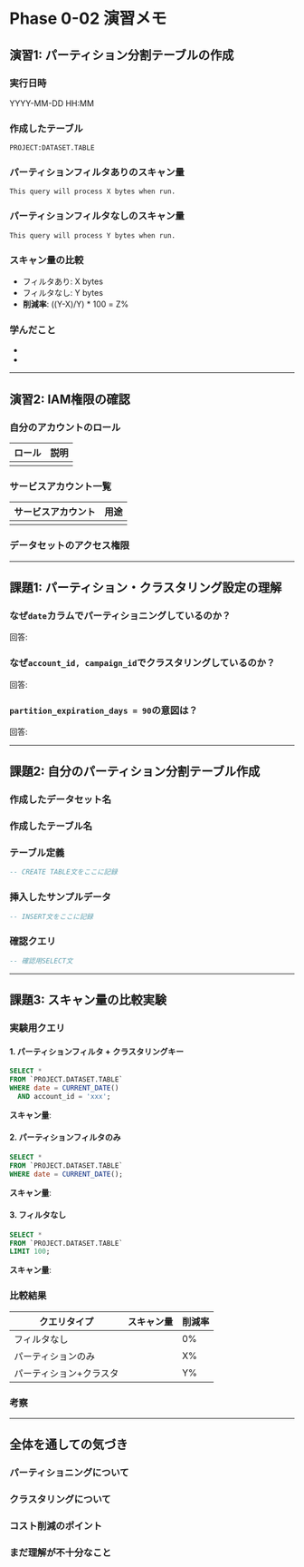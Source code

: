 # Phase 0-02 演習メモ

## 演習1: パーティション分割テーブルの作成

### 実行日時
YYYY-MM-DD HH:MM

### 作成したテーブル
`PROJECT:DATASET.TABLE`

### パーティションフィルタありのスキャン量
```
This query will process X bytes when run.
```

### パーティションフィルタなしのスキャン量
```
This query will process Y bytes when run.
```

### スキャン量の比較
- フィルタあり: X bytes
- フィルタなし: Y bytes
- **削減率**: ((Y-X)/Y) * 100 = Z%

### 学んだこと
-
-

---

## 演習2: IAM権限の確認

### 自分のアカウントのロール

| ロール | 説明 |
|--------|------|
|        |      |

### サービスアカウント一覧

| サービスアカウント | 用途 |
|-----------------|------|
|                 |      |

### データセットのアクセス権限


---

## 課題1: パーティション・クラスタリング設定の理解

### なぜ`date`カラムでパーティショニングしているのか？

回答:


### なぜ`account_id, campaign_id`でクラスタリングしているのか？

回答:


### `partition_expiration_days = 90`の意図は？

回答:


---

## 課題2: 自分のパーティション分割テーブル作成

### 作成したデータセット名


### 作成したテーブル名


### テーブル定義

```sql
-- CREATE TABLE文をここに記録
```

### 挿入したサンプルデータ

```sql
-- INSERT文をここに記録
```

### 確認クエリ

```sql
-- 確認用SELECT文
```

---

## 課題3: スキャン量の比較実験

### 実験用クエリ

#### 1. パーティションフィルタ + クラスタリングキー

```sql
SELECT *
FROM `PROJECT.DATASET.TABLE`
WHERE date = CURRENT_DATE()
  AND account_id = 'xxx';
```

**スキャン量**:

#### 2. パーティションフィルタのみ

```sql
SELECT *
FROM `PROJECT.DATASET.TABLE`
WHERE date = CURRENT_DATE();
```

**スキャン量**:

#### 3. フィルタなし

```sql
SELECT *
FROM `PROJECT.DATASET.TABLE`
LIMIT 100;
```

**スキャン量**:

### 比較結果

| クエリタイプ | スキャン量 | 削減率 |
|------------|----------|--------|
| フィルタなし |          | 0%     |
| パーティションのみ |      | X%     |
| パーティション+クラスタ | | Y%     |

### 考察


---

## 全体を通しての気づき

### パーティショニングについて


### クラスタリングについて


### コスト削減のポイント


### まだ理解が不十分なこと

